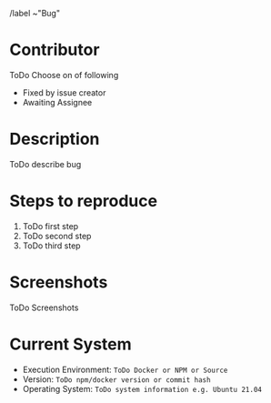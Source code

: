 /label ~"Bug"

<!-- Remove all ToDos in this template! -->

# Contributor
<!-- Select who should resolve the issue: You or anyone else. Delete the other line (and the ToDo line) -->

ToDo Choose on of following
* Fixed by issue creator
* Awaiting Assignee

# Description
<!-- Add a good description of the bug here -->

ToDo describe bug

# Steps to reproduce
<!-- Add a good description of the bug here -->

1. ToDo first step
1. ToDo second step
1. ToDo third step

# Screenshots
<!-- Add some screenshots that shows the bug -->

ToDo Screenshots

# Current System
<!-- Add information about your system below -->

* Execution Environment: `ToDo Docker or NPM or Source`
* Version: `ToDo npm/docker version or commit hash`
* Operating System: `ToDo system information e.g. Ubuntu 21.04`
